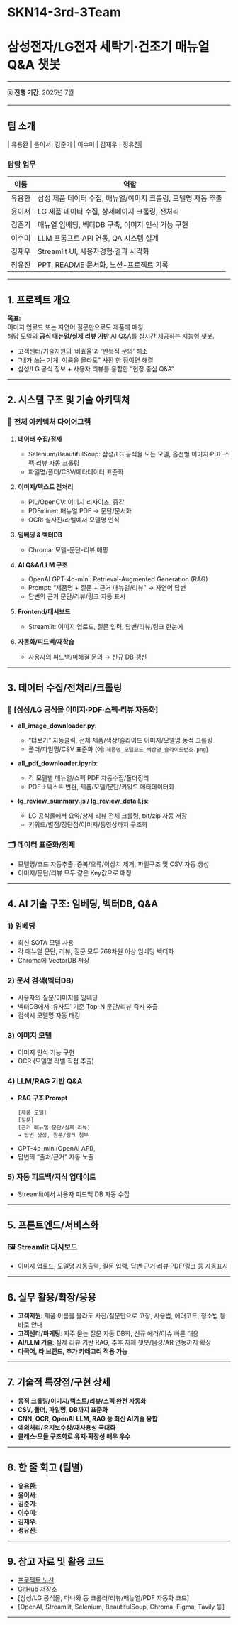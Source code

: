# SKN14-3rd-3Team

# 삼성전자/LG전자 세탁기·건조기 매뉴얼 Q&A 챗봇

---

🗓️ **진행 기간**: 2025년 7월

---

##  팀 소개 


| 유용환 | 윤이서| 김준기 | 이수미 | 김재우 | 정유진| 

### **담당 업무**
| 이름   | 역할                                    |
|--------|---------------------------------------|
| 유용환 | 삼성 제품 데이터 수집, 매뉴얼/이미지 크롤링, 모델명 자동 추출   |
| 윤이서 | LG 제품 데이터 수집, 상세페이지 크롤링, 전처리   |
| 김준기 | 매뉴얼 임베딩, 벡터DB 구축, 이미지 인식 기능 구현|
| 이수미 | LLM 프롬프트·API 연동, QA 시스템 설계            |
| 김재우 | Streamlit UI, 사용자경험·결과 시각화             |
| 정유진 | PPT, README 문서화, 노션-프로젝트 기록           |

---

## 1. 프로젝트 개요

**목표:**  
이미지 업로드 또는 자연어 질문만으로도 제품에 매칭,  
해당 모델의 **공식 매뉴얼/실제 리뷰 기반** AI Q&A를 실시간 제공하는 지능형 챗봇.

- 고객센터/기술지원의 ‘비효율’과 ‘반복적 문의’ 해소  
- “내가 쓰는 기계, 이름을 몰라도” 사진 한 장이면 해결  
- 삼성/LG 공식 정보 + 사용자 리뷰를 융합한 “현장 중심 Q&A”

---

## 2. 시스템 구조 및 기술 아키텍처

### 📐 **전체 아키텍처 다이어그램**

1. **데이터 수집/정제**  
    - Selenium/BeautifulSoup: 삼성/LG 공식몰 모든 모델, 옵션별 이미지·PDF·스펙·리뷰 자동 크롤링  
    - 파일명/폴더/CSV/메타데이터 표준화


2. **이미지/텍스트 전처리**  
    - PIL/OpenCV: 이미지 리사이즈, 증강  
    - PDFminer: 매뉴얼 PDF → 문단/문서화  
    - OCR: 실사진/라벨에서 모델명 인식


3. **임베딩 & 벡터DB**  
    - Chroma: 모델-문단-리뷰 매핑


4. **AI Q&A/LLM 구조**  
    - OpenAI GPT-4o-mini: Retrieval-Augmented Generation (RAG)  
    - Prompt: “제품명 + 질문 + 근거 매뉴얼/리뷰” → 자연어 답변  
    - 답변의 근거 문단/리뷰/링크 자동 표시


5. **Frontend/대시보드**  
    - Streamlit: 이미지 업로드, 질문 입력, 답변/리뷰/링크 한눈에


6. **자동화/피드백/재학습**  
    - 사용자의 피드백/미해결 문의 → 신규 DB 갱신

---

## 3. 데이터 수집/전처리/크롤링

### 🔽 [삼성/LG 공식몰 이미지·PDF·스펙·리뷰 자동화]  
- **all_image_downloader.py**:  
    - “더보기” 자동클릭, 전체 제품/색상/슬라이드 이미지/모델명 동적 크롤링  
    - 폴더/파일명/CSV 표준화 (예: `제품명_모델코드_색상명_슬라이드번호.png`) 
  

- **all_pdf_downloader.ipynb**:  
    - 각 모델별 매뉴얼/스펙 PDF 자동수집/폴더정리  
    - PDF→텍스트 변환, 제품/모델/문단/키워드 메타데이터화
  

- **lg_review_summary.js / lg_review_detail.js**:  
    - LG 공식몰에서 요약/상세 리뷰 전체 크롤링, txt/zip 자동 저장  
    - 키워드/별점/장단점/이미지/동영상까지 구조화

### 🗂️ **데이터 표준화/정제**
- 모델명/코드 자동추출, 중복/오류/이상치 제거, 파일구조 및 CSV 자동 생성  
- 이미지/문단/리뷰 모두 같은 Key값으로 매칭

---

## 4. AI 기술 구조: 임베딩, 벡터DB, Q&A

### 1) **임베딩**
- 최신 SOTA 모델 사용  
- 각 매뉴얼 문단, 리뷰, 질문 모두 768차원 이상 임베딩 벡터화  
- Chroma에 VectorDB 저장

### 2) **문서 검색(벡터DB)**
- 사용자의 질문/이미지를 임베딩  
- 벡터DB에서 ‘유사도’ 기준 Top-N 문단/리뷰 즉시 추출  
- 검색시 모델명 자동 태깅

### 3) **이미지 모델**
- 이미지 인식 기능 구현  
- OCR (모델명 라벨 직접 추출)

### 4) **LLM/RAG 기반 Q&A**
- **RAG 구조 Prompt**
    ```
    [제품 모델]
    [질문]
    [근거 매뉴얼 문단/실제 리뷰]
    → 답변 생성, 원문/링크 첨부
    ```
- GPT-4o-mini(OpenAI API),  
- 답변의 “출처/근거” 자동 노출

### 5) **자동 피드백/지식 업데이트**
- Streamlit에서 사용자 피드백 DB 자동 수집  

---

## 5. 프론트엔드/서비스화

### 🖼️ Streamlit 대시보드
- 이미지 업로드, 모델명 자동출력, 질문 입력, 답변·근거·리뷰·PDF/링크 등 자동표시


---

## 6. 실무 활용/확장/응용

- **고객지원**: 제품 이름을 몰라도 사진/질문만으로 고장, 사용법, 에러코드, 청소법 등 바로 안내
- **고객센터/마케팅**: 자주 묻는 질문 자동 DB화, 신규 에러/이슈 빠른 대응
- **AI/LLM 기술**: 실제 리뷰 기반 RAG, 추후 자체 챗봇/음성/AR 연동까지 확장  
- **다국어, 타 브랜드, 추가 카테고리 적용 가능**

---

## 7. 기술적 특장점/구현 상세

- **동적 크롤링/이미지/텍스트/리뷰/스펙 완전 자동화**
- **CSV, 폴더, 파일명, DB까지 표준화**
- **CNN, OCR, OpenAI LLM, RAG 등 최신 AI기술 융합**
- **예외처리/유지보수성/재사용성 극대화**
- **클래스·모듈 구조화로 유지·확장성 매우 우수**

---

## 8. 한 줄 회고 (팀별)

- **유용환**: 
- **윤이서**: 
- **김준기**: 
- **이수미**: 
- **김재우**: 
- **정유진**: 

---

## 9. 참고 자료 및 활용 코드

- [프로젝트 노션](https://www.notion.so/shqkel/SKN14-3rd-3-22d9cb46e5e2803f805ece660342eae9)
- [GitHub 저장소](https://github.com/skn-ai14-250409/SKN14-3rd-3Team)
- [삼성/LG 공식몰, 다나와 등 크롤러/리뷰/매뉴얼/PDF 자동화 코드]
- [OpenAI, Streamlit, Selenium, BeautifulSoup, Chroma, Figma, Tavily 등]

---


